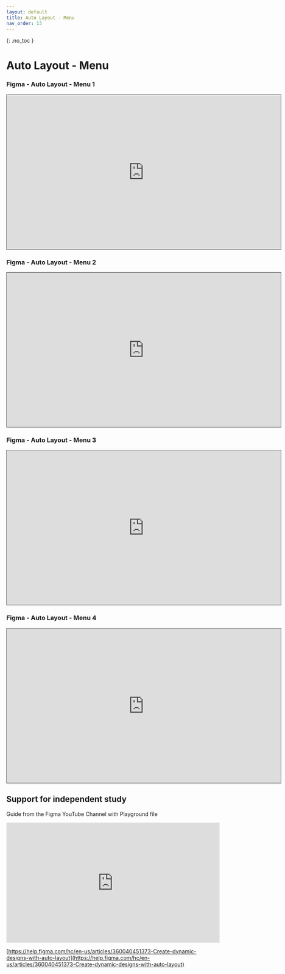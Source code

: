 ```yaml
---
layout: default
title: Auto Layout - Menu
nav_order: 13
---
```


{: .no_toc }

#  Auto Layout - Menu

### Figma - Auto Layout - Menu 1

<iframe src="https://solent.cloud.panopto.eu/Panopto/Pages/Embed.aspx?id=2b84f7eb-3b94-43ce-bd52-af5001833417&autoplay=false&offerviewer=true&showtitle=true&showbrand=true&captions=true&interactivity=all" height="405" width="720" style="border: 1px solid #464646;" allowfullscreen allow="autoplay"></iframe>

### Figma - Auto Layout - Menu 2

<iframe src="https://solent.cloud.panopto.eu/Panopto/Pages/Embed.aspx?id=fc3d5ae0-bf32-4bfc-a48e-af50018364c6&autoplay=false&offerviewer=true&showtitle=true&showbrand=true&captions=true&interactivity=all" height="405" width="720" style="border: 1px solid #464646;" allowfullscreen allow="autoplay"></iframe>

### Figma - Auto Layout - Menu 3

<iframe src="https://solent.cloud.panopto.eu/Panopto/Pages/Embed.aspx?id=6615a672-fa81-4597-8f2e-af5001839d78&autoplay=false&offerviewer=true&showtitle=true&showbrand=true&captions=true&interactivity=all" height="405" width="720" style="border: 1px solid #464646;" allowfullscreen allow="autoplay"></iframe>

### Figma - Auto Layout - Menu 4

<iframe src="https://solent.cloud.panopto.eu/Panopto/Pages/Embed.aspx?id=bfa5a4d7-2b6e-4457-9c54-af5001839d27&autoplay=false&offerviewer=true&showtitle=true&showbrand=true&captions=true&interactivity=all" height="405" width="720" style="border: 1px solid #464646;" allowfullscreen allow="autoplay"></iframe>

## Support for independent study

Guide from the Figma YouTube Channel with Playground file

<iframe width="560" height="315" src="https://www.youtube.com/embed/floQKLsWAy4" title="YouTube video player" frameborder="0" allow="accelerometer; autoplay; clipboard-write; encrypted-media; gyroscope; picture-in-picture" allowfullscreen></iframe>

[https://help.figma.com/hc/en-us/articles/360040451373-Create-dynamic-designs-with-auto-layout](https://help.figma.com/hc/en-us/articles/360040451373-Create-dynamic-designs-with-auto-layout)





